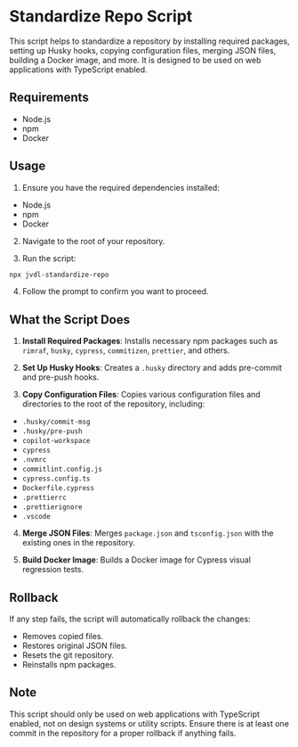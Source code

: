 # Standardize Repo Script

This script helps to standardize a repository by installing required packages, setting up Husky hooks, copying configuration files, merging JSON files, building a Docker image, and more. It is designed to be used on web applications with TypeScript enabled.

## Requirements

- Node.js
- npm
- Docker

## Usage

1. Ensure you have the required dependencies installed:
  - Node.js
  - npm
  - Docker

2. Navigate to the root of your repository.

3. Run the script:
  ```sh
  npx jvdl-standardize-repo
  ```

4. Follow the prompt to confirm you want to proceed.

## What the Script Does

1. **Install Required Packages**: Installs necessary npm packages such as `rimraf`, `husky`, `cypress`, `commitizen`, `prettier`, and others.

2. **Set Up Husky Hooks**: Creates a `.husky` directory and adds pre-commit and pre-push hooks.

3. **Copy Configuration Files**: Copies various configuration files and directories to the root of the repository, including:
  - `.husky/commit-msg`
  - `.husky/pre-push`
  - `copilot-workspace`
  - `cypress`
  - `.nvmrc`
  - `commitlint.config.js`
  - `cypress.config.ts`
  - `Dockerfile.cypress`
  - `.prettierrc`
  - `.prettierignore`
  - `.vscode`

4. **Merge JSON Files**: Merges `package.json` and `tsconfig.json` with the existing ones in the repository.

5. **Build Docker Image**: Builds a Docker image for Cypress visual regression tests.

## Rollback

If any step fails, the script will automatically rollback the changes:
- Removes copied files.
- Restores original JSON files.
- Resets the git repository.
- Reinstalls npm packages.

## Note

This script should only be used on web applications with TypeScript enabled, not on design systems or utility scripts. Ensure there is at least one commit in the repository for a proper rollback if anything fails.
